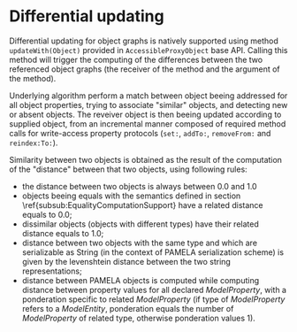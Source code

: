 # Differential updating

Differential updating for object graphs is natively supported using method 
`updateWith(Object)` provided in `AccessibleProxyObject` base API. Calling this method will trigger the computing of the differences between the two referenced object graphs (the receiver of the method and the argument of the method). 

Underlying algorithm perform a match between object beeing addressed for all object properties, trying to associate "similar" objects, and detecting new or absent objects. The reveiver object is then beeing updated according to supplied object, from an incremental manner composed of required method calls for write-access property protocols (`set:`, `addTo:`, `removeFrom:` and `reindex:To:`). 

Similarity between two objects is obtained as the result of the computation of the "distance" between that two objects, using following rules:

- the distance between two objects is always between 0.0 and 1.0
- objects beeing equals with the semantics defined in section \ref{subsub:EqualityComputationSupport} have a related distance equals to 0.0;
- dissimilar objects (objects with different types) have their related distance equals to 1.0;
- distance between two objects with the same type and which are serializable as String (in the context of PAMELA serialization scheme) is given by the levenshtein distance between the two string representations;
 - distance between PAMELA objects is computed while computing distance between property values for all declared *ModelProperty*, with a ponderation specific to related *ModelProperty* (if type of *ModelProperty* refers to a *ModelEntity*, ponderation equals the number of *ModelProperty* of related type, otherwise ponderation values 1).

 

    
  
